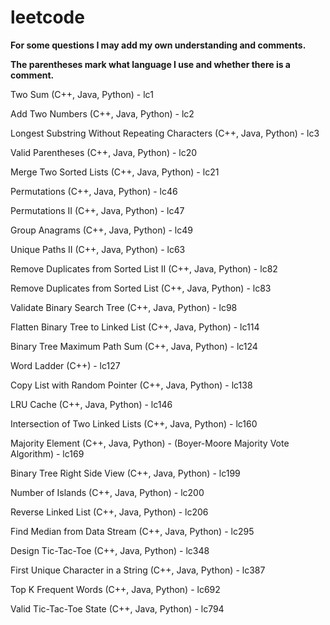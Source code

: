 # leetcode

**For some questions I may add my own understanding and comments.**

**The parentheses mark what language I use and whether there is a comment.**

Two Sum (C++, Java, Python) - lc1

Add Two Numbers (C++, Java, Python) - lc2

Longest Substring Without Repeating Characters (C++, Java, Python) - lc3

Valid Parentheses (C++, Java, Python) - lc20

Merge Two Sorted Lists (C++, Java, Python) - lc21

Permutations (C++, Java, Python) - lc46

Permutations II (C++, Java, Python) - lc47

Group Anagrams (C++, Java, Python) - lc49

Unique Paths II (C++, Java, Python) - lc63

Remove Duplicates from Sorted List II (C++, Java, Python) - lc82

Remove Duplicates from Sorted List (C++, Java, Python) - lc83

Validate Binary Search Tree (C++, Java, Python) - lc98

Flatten Binary Tree to Linked List (C++, Java, Python) - lc114

Binary Tree Maximum Path Sum (C++, Java, Python) - lc124

Word Ladder (C++) - lc127

Copy List with Random Pointer (C++, Java, Python) - lc138

LRU Cache (C++, Java, Python) - lc146

Intersection of Two Linked Lists (C++, Java, Python) - lc160

Majority Element (C++, Java, Python) - (Boyer-Moore Majority Vote Algorithm) - lc169

Binary Tree Right Side View (C++, Java, Python) - lc199

Number of Islands (C++, Java, Python) - lc200

Reverse Linked List (C++, Java, Python) - lc206

Find Median from Data Stream (C++, Java, Python) - lc295

Design Tic-Tac-Toe (C++, Java, Python) - lc348

First Unique Character in a String (C++, Java, Python) - lc387

Top K Frequent Words (C++, Java, Python) - lc692

Valid Tic-Tac-Toe State (C++, Java, Python) - lc794